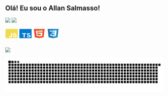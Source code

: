 ## Olá! Eu sou o Allan Salmasso!
 <div>
 <a href="https://github.com/salmasso08"></a>
   <img height="180em" src="https://github-readme-stats.vercel.app/api?username=salmasso08&show_icons=true&theme=dracula&include_all_commits=true&count_private=true"/>
   <img height="180em" src="https://github-readme-stats.vercel.app/api/top-langs/?username=salmasso08&layout=compact&langs_count=16&theme=dracula"/>
 </div>
<div style="display: inline_block"><br>
   <img align="center" alt="Allan-JS" height="30" width="40" src="https://raw.githubusercontent.com/devicons/devicon/master/icons/javascript/javascript-plain.svg">
   <img align="center" alt="Allan-TS" height="30" width="40" src="https://raw.githubusercontent.com/devicons/devicon/master/icons/typescript/typescript-plain.svg">
   <img align="center" alt="Allan-HTML" height="30" width="40" src="https://raw.githubusercontent.com/devicons/devicon/master/icons/html5/html5-original.svg">
   <img align="center" alt="Allan-CSS" height="30" width="40" src="https://raw.githubusercontent.com/devicons/devicon/master/icons/css3/css3-original.svg"
 </div> 
 
 ##
 
<div> 
 
  <a href="https://www.linkedin.com/in/allan-salmasso-61757069/" target="_blank"><img src="https://img.shields.io/badge/-LinkedIn-%230077B5?style=for-the-badge&logo=linkedin&logoColor=white" target="_blank"></a> 
 
  ![Snake animation](https://github.com/salmasso08/salmasso08/blob/output/github-contribution-grid-snake.svg)
 
</div>
